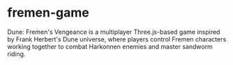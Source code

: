 # fremen-game
Dune: Fremen's Vengeance is a multiplayer Three.js-based game inspired by Frank Herbert's Dune universe, where players control Fremen characters working together to combat Harkonnen enemies and master sandworm riding.
